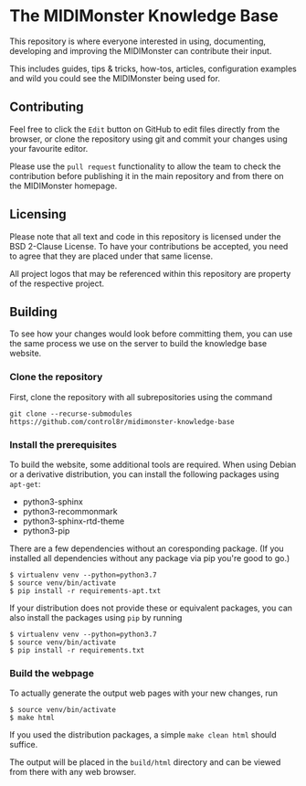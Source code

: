 # The MIDIMonster Knowledge Base

This repository is where everyone interested in using, documenting, developing
and improving the MIDIMonster can contribute their input.

This includes guides, tips & tricks, how-tos, articles, configuration examples
and wild you could see the MIDIMonster being used for.

## Contributing

Feel free to click the `Edit` button on GitHub to edit files directly from the
browser, or clone the repository using git and commit your changes using your
favourite editor.

Please use the `pull request` functionality to allow the team to check the contribution
before publishing it in the main repository and from there on the MIDIMonster homepage.

## Licensing

Please note that all text and code in this repository is licensed under the BSD 2-Clause
License. To have your contributions be accepted, you need to agree that they are placed
under that same license.

All project logos that may be referenced within this repository are property of the
respective project.

## Building

To see how your changes would look before committing them, you can use the same process
we use on the server to build the knowledge base website.

### Clone the repository

First, clone the repository with all subrepositories using the command

```
git clone --recurse-submodules https://github.com/control8r/midimonster-knowledge-base
```

### Install the prerequisites

To build the website, some additional tools are required. When using Debian or a derivative
distribution, you can install the following packages using `apt-get`:

* python3-sphinx
* python3-recommonmark
* python3-sphinx-rtd-theme
* python3-pip

There are a few dependencies without an coresponding package. (If you installed all dependencies without any package via pip you're good to go.)

```shell
$ virtualenv venv --python=python3.7
$ source venv/bin/activate
$ pip install -r requirements-apt.txt
```

If your distribution does not provide these or equivalent packages, you can also install
the packages using `pip` by running

```shell
$ virtualenv venv --python=python3.7
$ source venv/bin/activate
$ pip install -r requirements.txt
```

### Build the webpage

To actually generate the output web pages with your new changes, run

```shell
$ source venv/bin/activate
$ make html
```

If you used the distribution packages, a simple `make clean html` should suffice.

The output will be placed in the `build/html` directory and can be viewed from there
with any web browser.
